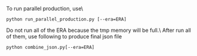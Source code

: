 To run parallel production, use\
```
python run_parallel_production.py [--era=ERA]
```
Do not run all of the ERA because the tmp memory will be full.\\
After run all of them, use following to produce final json file
```
python combine_json.py[--era=ERA]
```
